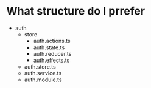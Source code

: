 # What structure do I prrefer

- auth
    - store
        - auth.actions.ts
        - auth.state.ts
        - auth.reducer.ts
        - auth.effects.ts
    - auth.store.ts
    - auth.service.ts
    - auth.module.ts
    
